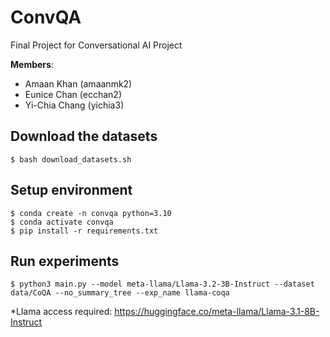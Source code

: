 # ConvQA
Final Project for Conversational AI Project


**Members**: 
- Amaan Khan (amaanmk2)
- Eunice Chan (ecchan2)
- Yi-Chia Chang (yichia3)

## Download the datasets
```
$ bash download_datasets.sh
```
## Setup environment
```
$ conda create -n convqa python=3.10
$ conda activate convqa
$ pip install -r requirements.txt
```
## Run experiments
```
$ python3 main.py --model meta-llama/Llama-3.2-3B-Instruct --dataset data/CoQA --no_summary_tree --exp_name llama-coqa
```
*Llama access required: https://huggingface.co/meta-llama/Llama-3.1-8B-Instruct
